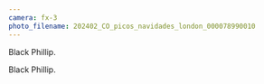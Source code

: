 ```yaml
---
camera: fx-3
photo_filename: 202402_CO_picos_navidades_london_000078990010
---
```


Black Phillip.

Black Phillip.